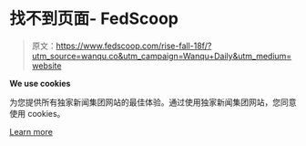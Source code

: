 # 找不到页面- FedScoop

> 原文：<https://www.fedscoop.com/rise-fall-18f/?utm_source=wanqu.co&utm_campaign=Wanqu+Daily&utm_medium=website>

**We use cookies**

为您提供所有独家新闻集团网站的最佳体验。通过使用独家新闻集团网站，您同意使用 cookies。

[Learn more](https://scoopnewsgroup.com/privacy)